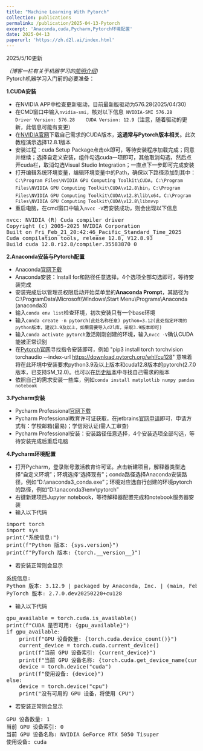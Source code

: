 ```yaml
---
title: "Machine Learning With Pytorch"
collection: publications
permalink: /publication/2025-04-13-Pytorch
excerpt: 'Anaconda,cuda,Pycharm,Pytorch环境配置'
date: 2025-04-13
paperurl: 'https://zh.d2l.ai/index.html'
---
```


2025/5/10更新

*（博客一栏有关于机器学习的[简明介绍](https://latalealice.github.io/posts/2024/10/blog-post-3/))*  
Pytorch机器学习入门前的必要准备：  


**1.CUDA安装**
- 在NVIDIA APP中检查更新驱动，目前最新版驱动为576.28(2025/04/30)
- 在CMD窗口中输入`nvidia-smi`，核对以下信息` NVIDIA-SMI 576.28    Driver Version: 576.28    CUDA Version: 12.9`（注意，随着驱动的更新，此信息可能有变更）
- 在[NVIDIA官网](https://developer.nvidia.com/cuda-toolkit-archive)下载自己需求的CUDA版本，**这通常与Pytorch版本相关**。此次教程演示选择12.8.1版本
- 安装过程：cuda Setup Package点击ok即可，等待安装程序加载完成；同意并继续；选择自定义安装，组件勾选cuda一项即可，其他取消勾选，然后点开cuda栏，取消勾选Visual Studio Integration；一直点下一步即可完成安装
- 打开编辑系统环境变量，编辑环境变量中的Path，确保以下路径添加到其中：`C:\Program Files\NVIDIA GPU Computing Toolkit\CUDA`，`C:\Program Files\NVIDIA GPU Computing Toolkit\CUDA\v12.8\bin`，`C:\Program Files\NVIDIA GPU Computing Toolkit\CUDA\v12.8\lib\x64`，`C:\Program Files\NVIDIA GPU Computing Toolkit\CUDA\v12.8\libnvvp`
- 重启电脑，在cmd窗口中输入`nvcc -V`若安装成功，则会出现以下信息
<pre>
nvcc: NVIDIA (R) Cuda compiler driver
Copyright (c) 2005-2025 NVIDIA Corporation
Built on Fri_Feb_21_20:42:46_Pacific_Standard_Time_2025
Cuda compilation tools, release 12.8, V12.8.93
Build cuda_12.8.r12.8/compiler.35583870_0
</pre>

**2.Anaconda安装与Pytorch配置**  
- Anaconda[官网下载](https://www.anaconda.com/download/success)  
- Anaconda安装：Install for和路径任意选择，4个选项全部勾选即可，等待安装完成  
- 安装完成后以管理员权限启动开始菜单里的**Anaconda Prompt**，其路径为C:\ProgramData\Microsoft\Windows\Start Menu\Programs\Anaconda (anaconda3)
- 输入`conda env list`检查环境，初次安装只有一个base环境
- 输入`conda create -n pytorch(此处名称任意) python=3.12(此处指定环境的python版本，建议3.9及以上，如果需要导入d2l库，采取3.9版本即可)`
- 输入`conda activate pytorch`激活刚刚创建的环境，输入`nvcc -V`确认CUDA能被正常识别
- 在[Pytorch官网](https://pytorch.org/get-started/locally/)寻找指令安装即可，例如 "pip3 install torch torchvision torchaudio --index-url https://download.pytorch.org/whl/cu128" 意味着将在此环境中安装要求python3.9及以上版本和cuda12.8版本的pytorch(2.7.0版本，已支持SM_12.0)。也可以在[历史版本](https://pytorch.org/get-started/previous-versions/)中寻找自己需求的版本
- 依照自己的需求安装一些库，例如`conda install matplotlib numpy pandas notebook` 

**3.Pycharm安装**  
- Pycharm Professional[官网下载](https://www.jetbrains.com/pycharm/download/?section=windows) 
- Pycharm Professional教育许可证获取，在jetbrains[官网申请](https://www.jetbrains.com/shop/eform/students)即可，申请方式有：学校邮箱(最易)；学信网认证(需人工审查)  
- Pycharm Professional安装：安装路径任意选择，4个安装选项全部勾选，等待安装完成后重启电脑


**4.Pycharm环境配置**  
- 打开Pycharm，登录账号激活教育许可证。点击新建项目，解释器类型选择“自定义环境”；环境选择“选择现有”；conda路径选择Anaconda安装路径，例如“D:\anaconda3\_conda.exe”；环境对应选自行创建的环境pytorch的路径，例如“D:\anaconda3\env\pytorch” 
- 右键新建项目Jupyter notebook，等待解释器配置完成和notebook服务器安装  
- 输入以下代码
<pre>
import torch  
import sys  
print("系统信息:")
print(f"Python 版本: {sys.version}")
print(f"PyTorch 版本: {torch.__version__}")
</pre>
- 若安装正常则会显示
<pre>
系统信息:
Python 版本: 3.12.9 | packaged by Anaconda, Inc. | (main, Feb  6 2025, 18:49:16) [MSC v.1929 64 bit (AMD64)]
PyTorch 版本: 2.7.0.dev20250220+cu128
</pre>
- 输入以下代码
<pre>
gpu_available = torch.cuda.is_available()
print(f"CUDA 是否可用: {gpu_available}")
if gpu_available:
    print(f"GPU 设备数量: {torch.cuda.device_count()}")
    current_device = torch.cuda.current_device()
    print(f"当前 GPU 设备索引: {current_device}")
    print(f"当前 GPU 设备名称: {torch.cuda.get_device_name(current_device)}")
    device = torch.device("cuda")
    print(f"使用设备: {device}")
else:
    device = torch.device("cpu")
    print("没有可用的 GPU 设备，将使用 CPU")
</pre>
- 若安装正常则会显示
<pre>
GPU 设备数量: 1
当前 GPU 设备索引: 0
当前 GPU 设备名称: NVIDIA GeForce RTX 5050 Tisuper
使用设备: cuda
</pre>

